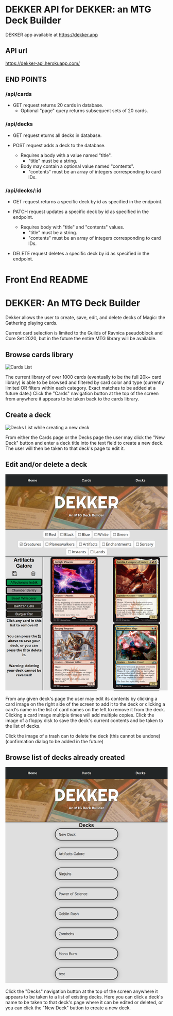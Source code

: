 # DEKKER API for DEKKER: an MTG Deck Builder

DEKKER app available at https://dekker.app

## API url

https://dekker-api.herokuapp.com/

## END POINTS

### /api/cards

- GET request returns 20 cards in database.
  - Optional "page" query returns subsequent sets of 20 cards.

### /api/decks

- GET request eturns all decks in database.

- POST request adds a deck to the database.
  - Requires a body with a value named "title".
    - "title" must be a string.
  - Body may contain a optional value named "contents".
    - "contents" must be an array of integers corresponding to card IDs.

### /api/decks/:id

- GET request returns a specific deck by id as specified in the endpoint.

- PATCH request updates a specific deck by id as specified in the endpoint.

  - Requires body with "title" and "contents" values.
    - "title" must be a string.
    - "contents" must be an array of integers corresponding to card IDs.

- DELETE request deletes a specific deck by id as specified in the endpoint.

# Front End README

# DEKKER: An MTG Deck Builder

Dekker allows the user to create, save, edit, and delete decks of Magic: the Gathering playing cards.

Current card selection is limited to the Guilds of Ravnica pseudoblock and Core Set 2020, but in the future the entire MTG library will be available.

## Browse cards library

![Cards List](./readme-assets/cards-list.png)

The current library of over 1000 cards (eventually to be the full 20k+ card library) is able to be browsed and filtered by card color and type (currently limited OR filters within each category. Exact matches to be added at a future date.) Click the "Cards" navigation button at the top of the screen from anywhere it appears to be taken back to the cards library.

## Create a deck

![Decks List while creating a new deck](./readme-assets/deck-list-creating-deck.png)

From either the Cards page or the Decks page the user may click the "New Deck" button and enter a deck title into the text field to create a new deck. The user will then be taken to that deck's page to edit it.

## Edit and/or delete a deck

![Deck Editor](./readme-assets/deck-editor.png)

From any given deck's page the user may edit its contents by clicking a card image on the right side of the screen to add it to the deck or clicking a card's name in the list of card names on the left to remove it from the deck. Clicking a card image multiple times will add multiple copies. Click the image of a floppy disk to save the deck's current contents and be taken to the list of decks.

Click the image of a trash can to delete the deck (this cannot be undone) (confirmation dialog to be added in the future)

## Browse list of decks already created

![Decks list](./readme-assets/decks-list.png)

Click the "Decks" navigation button at the top of the screen anywhere it appears to be taken to a list of existing decks. Here you can click a deck's name to be taken to that deck's page where it can be edited or deleted, or you can click the "New Deck" button to create a new deck.

